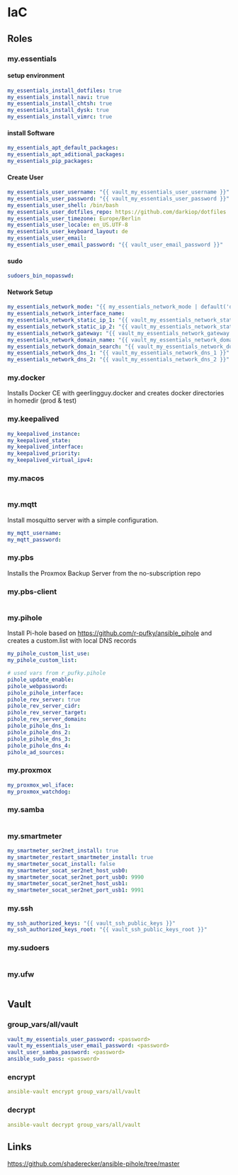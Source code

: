 # IaC

## Roles

### my.essentials

#### setup environment

```yaml
my_essentials_install_dotfiles: true
my_essentials_install_navi: true
my_essentials_install_chtsh: true
my_essentials_install_dysk: true
my_essentials_install_vimrc: true
```

#### install Software

```yaml
my_essentials_apt_default_packages:
my_essentials_apt_aditional_packages:
my_essentials_pip_packages:
```

#### Create User

```yaml
my_essentials_user_username: "{{ vault_my_essentials_user_username }}"
my_essentials_user_password: "{{ vault_my_essentials_user_password }}"
my_essentials_user_shell: /bin/bash
my_essentials_user_dotfiles_repo: https://github.com/darkiop/dotfiles
my_essentials_user_timezone: Europe/Berlin
my_essentials_user_locale: en_US.UTF-8
my_essentials_user_keyboard_layout: de
my_essentials_user_email:
my_essentials_user_email_password: "{{ vault_user_email_password }}"
```

#### sudo

```yaml
sudoers_bin_nopasswd:
```

#### Network Setup

```yaml
my_essentials_network_mode: "{{ my_essentials_network_mode | default('dhcp') }}" # static/dhcp - default = dhcp
my_essentials_network_interface_name:
my_essentials_network_static_ip_1: "{{ vault_my_essentials_network_static_ip_1 }}"
my_essentials_network_static_ip_2: "{{ vault_my_essentials_network_static_ip_2 }}"
my_essentials_network_gateway: "{{ vault_my_essentials_network_gateway }}"
my_essentials_network_domain_name: "{{ vault_my_essentials_network_domain_name }}"
my_essentials_network_domain_search: "{{ vault_my_essentials_network_domain_search }}"
my_essentials_network_dns_1: "{{ vault_my_essentials_network_dns_1 }}"
my_essentials_network_dns_2: "{{ vault_my_essentials_network_dns_2 }}"
```

### my.docker

Installs Docker CE with geerlingguy.docker and creates docker directories in homedir (prod & test)

### my.keepalived

```yaml
my_keepalived_instance:
my_keepalived_state:
my_keepalived_interface:
my_keepalived_priority:
my_keepalived_virtual_ipv4:
```

### my.macos

```yaml

```

### my.mqtt

Install mosquitto server with a simple configuration.

```yaml
my_mqtt_username:
my_mqtt_password:
```

### my.pbs

Installs the Proxmox Backup Server from the no-subscription repo

### my.pbs-client

```yaml

```

### my.pihole

Install Pi-hole based on <https://github.com/r-pufky/ansible_pihole> and creates a custom.list with local DNS records

```yaml
my_pihole_custom_list_use:
my_pihole_custom_list:

# used vars from r_pufky.pihole
pihole_update_enable:
pihole_webpassword:
pihole_pihole_interface:
pihole_rev_server: true
pihole_rev_server_cidr:
pihole_rev_server_target:
pihole_rev_server_domain:
pihole_pihole_dns_1:
pihole_pihole_dns_2:
pihole_pihole_dns_3:
pihole_pihole_dns_4:
pihole_ad_sources:
```

### my.proxmox

```yaml
my_proxmox_wol_iface:
my_proxmox_watchdog:
```

### my.samba

```yaml

```

### my.smartmeter

```yaml
my_smartmeter_ser2net_install: true
my_smartmeter_restart_smartmeter_install: true
my_smartmeter_socat_install: false
my_smartmeter_socat_ser2net_host_usb0:
my_smartmeter_socat_ser2net_port_usb0: 9990
my_smartmeter_socat_ser2net_host_usb1:
my_smartmeter_socat_ser2net_port_usb1: 9991
```

### my.ssh

```yaml
my_ssh_authorized_keys: "{{ vault_ssh_public_keys }}"
my_ssh_authorized_keys_root: "{{ vault_ssh_public_keys_root }}"
```

### my.sudoers

```yaml

```

### my.ufw

```yaml

```

## Vault

### group_vars/all/vault

```yaml
vault_my_essentials_user_password: <password>
vault_my_essentials_user_email_password: <password>
vault_user_samba_password: <password>
ansible_sudo_pass: <password>
```

### encrypt

```yaml
ansible-vault encrypt group_vars/all/vault
```

### decrypt

```yaml
ansible-vault decrypt group_vars/all/vault
```

## Links

<https://github.com/shaderecker/ansible-pihole/tree/master>
